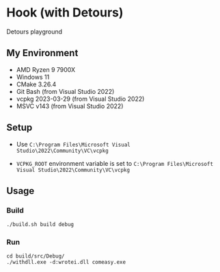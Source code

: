 # Hook (with Detours)

Detours playground

## My Environment

- AMD Ryzen 9 7900X
- Windows 11
- CMake 3.26.4
- Git Bash (from Visual Studio 2022)
- vcpkg 2023-03-29 (from Visual Studio 2022)
- MSVC v143 (from Visual Studio 2022)

## Setup

- Use `C:\Program Files\Microsoft Visual Studio\2022\Community\VC\vcpkg`

- `VCPKG_ROOT` environment variable is set to `C:\Program Files\Microsoft Visual Studio\2022\Community\VC\vcpkg`

## Usage

### Build
```bash
./build.sh build debug
```

### Run
```
cd build/src/Debug/
./withdll.exe -d:wrotei.dll comeasy.exe
```
